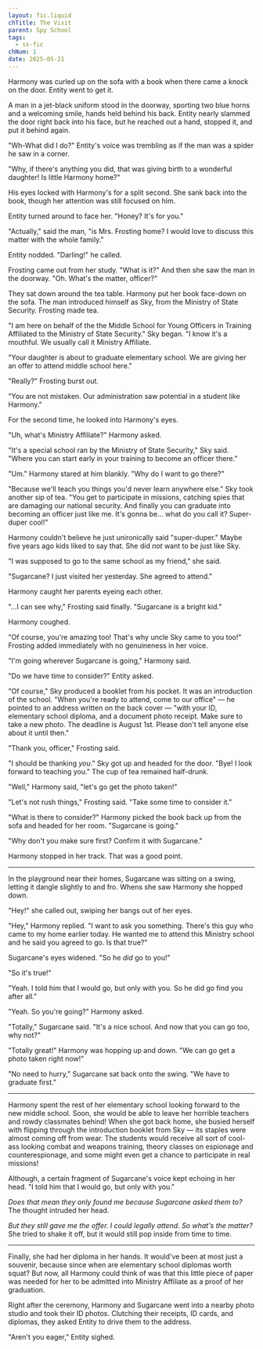 ```yaml
---
layout: fic.liquid
chTitle: The Visit
parent: Spy School
tags:
  - ss-fic
chNum: 1
date: 2025-05-21
---
```


Harmony was curled up on the sofa with a book when there came a knock on the door. Entity went to get it.

A man in a jet-black uniform stood in the doorway, sporting two blue horns and a welcoming smile, hands held behind his back. Entity nearly slammed the door right back into his face, but he reached out a hand, stopped it, and put it behind again.

"Wh-What did I do?" Entity's voice was trembling as if the man was a spider he saw in a corner.

"Why, if there's anything you did, that was giving birth to a wonderful daughter! Is little Harmony home?"

His eyes locked with Harmony's for a split second. She sank back into the book, though her attention was still focused on him.

Entity turned around to face her. "Honey? It's for you."

"Actually," said the man, "is Mrs. Frosting home? I would love to discuss this matter with the whole family."

Entity nodded. "Darling!" he called.

Frosting came out from her study. "What is it?" And then she saw the man in the doorway. "Oh. What's the matter, officer?"

They sat down around the tea table. Harmony put her book face-down on the sofa. The man introduced himself as Sky, from the Ministry of State Security. Frosting made tea.

"I am here on behalf of the the Middle School for Young Officers in Training Affiliated to the Ministry of State Security." Sky began. "I know it's a mouthful. We usually call it Ministry Affiliate.

"Your daughter is about to graduate elementary school. We are giving her an offer to attend middle school here."

"Really?" Frosting burst out.

"You are not mistaken. Our administration saw potential in a student like Harmony."

For the second time, he looked into Harmony's eyes.

"Uh, what's Ministry Affiliate?" Harmony asked.

"It's a special school ran by the Ministry of State Security," Sky said. "Where you can start early in your training to become an officer there."

"Um." Harmony stared at him blankly. "Why do I want to go there?"

"Because we'll teach you things you'd never learn anywhere else." Sky took another sip of tea. "You get to participate in missions, catching spies that are damaging our national security. And finally you can graduate into becoming an officer just like me. It's gonna be… what do you call it? Super-duper cool!"

Harmony couldn't believe he just unironically said "super-duper." Maybe five years ago kids liked to say that. She did *not* want to be just like Sky.

"I was supposed to go to the same school as my friend," she said.

"Sugarcane? I just visited her yesterday. She agreed to attend."

Harmony caught her parents eyeing each other.

"…I can see why," Frosting said finally. "Sugarcane is a bright kid."

Harmony coughed.

"Of course, you're amazing too! That's why uncle Sky came to you too!" Frosting added immediately with no genuineness in her voice.

"I'm going wherever Sugarcane is going," Harmony said.

"Do we have time to consider?" Entity asked.

"Of course," Sky produced a booklet from his pocket. It was an introduction of the school. "When you're ready to attend, come to our office" — he pointed to an address written on the back cover — "with your ID, elementary school diploma, and a document photo receipt. Make sure to take a new photo. The deadline is August 1st. Please don't tell anyone else about it until then."

"Thank you, officer," Frosting said.

"I should be thanking *you*." Sky got up and headed for the door. "Bye! I look forward to teaching you." The cup of tea remained half-drunk.

"Well," Harmony said, "let's go get the photo taken!"

"Let's not rush things," Frosting said. "Take some time to consider it."

"What is there to consider?" Harmony picked the book back up from the sofa and headed for her room. "Sugarcane is going."

"Why don't you make sure first? Confirm it with Sugarcane."

Harmony stopped in her track. That was a good point.

---

In the playground near their homes, Sugarcane was sitting on a swing, letting it dangle slightly to and fro. Whens she saw Harmony she hopped down.

"Hey!" she called out, swiping her bangs out of her eyes.

"Hey," Harmony replied. "I want to ask you something. There's this guy who came to my home earlier today. He wanted me to attend this Ministry school and he said you agreed to go. Is that true?"

Sugarcane's eyes widened. "So he *did* go to you!"

"So it's true!"

"Yeah. I told him that I would go, but only with you. So he did go find you after all."

"Yeah. So you're going?" Harmony asked.

"Totally," Sugarcane said. "It's a nice school. And now that you can go too, why not?"

"Totally great!" Harmony was hopping up and down. "We can go get a photo taken right now!"

"No need to hurry," Sugarcane sat back onto the swing. "We have to graduate first."

---

Harmony spent the rest of her elementary school looking forward to the new middle school. Soon, she would be able to leave her horrible teachers and rowdy classmates behind! When she got back home, she busied herself with flipping through the introduction booklet from Sky — its staples were almost coming off from wear. The students would receive all sort of cool-ass looking combat and weapons training, theory classes on espionage and counterespionage, and some might even get a chance to participate in real missions!

Although, a certain fragment of Sugarcane's voice kept echoing in her head. "I told him that I would go, but only with you."

*Does that mean they only found me because Sugarcane asked them to?*
The thought intruded her head.

*But they still gave me the offer. I could legally attend. So what's the matter?* She tried to shake it off, but it would still pop inside from time to time.

---

Finally, she had her diploma in her hands. It would've been at most just a souvenir, because since when are elementary school diplomas worth squat? But now, all Harmony could think of was that this little piece of paper was needed for her to be admitted into Ministry Affiliate as a proof of her graduation.

Right after the ceremony, Harmony and Sugarcane went into a nearby photo studio and took their ID photos. Clutching their receipts, ID cards, and diplomas, they asked Entity to drive them to the address.

"Aren't you eager," Entity sighed.
